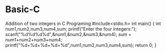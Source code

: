 # Basic-C
Addition of two integers in C Programing
#include<stdio.h>
int main()
{
int num1,num2,num3,num4,sum;
printf("Enter the four integers:");
scanf("%d%d%d%d",&num1,&num2,&num3,&num4);
sum = num1+num2+num3+num4;
printf("%d+%d+%d+%d=%d",num1,num2,num3,num4,sum);
return 0;
}
